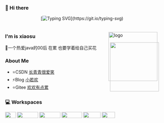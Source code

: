 
### 👋 Hi there
<div align="center">
     
[![Typing SVG](https://readme-typing-svg.demolab.com?font=Fira+Code&pause=1000&width=580&lines=Surviving+the+low+valley+and+thriving+to+emerge.)](https://git.io/typing-svg)




<img src="https://camo.githubusercontent.com/82291b0fe831bfc6781e07fc5090cbd0a8b912bb8b8d4fec0696c881834f81ac/68747470733a2f2f70726f626f742e6d656469612f394575424971676170492e676966"
width="800"  height="3">

</div>

<img src="https://github-readme-stats.vercel.app/api?username=XiaoWanOfspace&show_icons=true" alt="logo" height="160" align="right" style="margin: 5px; margin-bottom: 20px;" />

### I'm is xiaosu
🌱一个热爱java的00后 在累 也要学着给自己买花


### About Me
- ⭐CSDN  [长青青很爱笑](https://blog.csdn.net/qq_40388413)
- ⚡Blog   [小若欢](https://www.cnblogs.com/aowan/)
- ⭐Gitee [欢欢有点累](https://gitee.com/ruanhuan666)




### 💻 Workspaces 

   <img src="http://mtw.so/5DJrfY" width="35" height="20">
   <img src="http://mtw.so/60i6OU" width="69" height="20">
   <img src="http://mtw.so/5SLRyS" width="69" height="20">
   <img src="http://mtw.so/6mQKyV" width="67" height="20">
   <img src="http://mtw.so/5SLRsK" width="57" height="20">
   <img src="http://mtw.so/6umXL2" width="43" height="20">
   <img src="https://github-readme-stats.vercel.app/api/top-langs/?username=anuraghazra&layout=compact" height="160" align="right" 
          style="margin-top:-250px;display:block;" />
 


